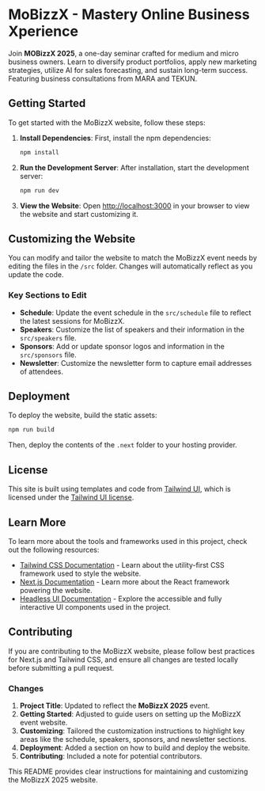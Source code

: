 
# MoBizzX - Mastery Online Business Xperience

Join **MOBizzX 2025**, a one-day seminar crafted for medium and micro business owners. Learn to diversify product portfolios, apply new marketing strategies, utilize AI for sales forecasting, and sustain long-term success. Featuring business consultations from MARA and TEKUN.

## Getting Started

To get started with the MoBizzX website, follow these steps:

1. **Install Dependencies**: First, install the npm dependencies:

   ```bash
   npm install
   ```

2. **Run the Development Server**: After installation, start the development server:

   ```bash
   npm run dev
   ```

3. **View the Website**: Open [http://localhost:3000](http://localhost:3000) in your browser to view the website and start customizing it.

## Customizing the Website

You can modify and tailor the website to match the MoBizzX event needs by editing the files in the `/src` folder. Changes will automatically reflect as you update the code.

### Key Sections to Edit

- **Schedule**: Update the event schedule in the `src/schedule` file to reflect the latest sessions for MoBizzX.
- **Speakers**: Customize the list of speakers and their information in the `src/speakers` file.
- **Sponsors**: Add or update sponsor logos and information in the `src/sponsors` file.
- **Newsletter**: Customize the newsletter form to capture email addresses of attendees.

## Deployment

To deploy the website, build the static assets:

```bash
npm run build
```

Then, deploy the contents of the `.next` folder to your hosting provider.

## License

This site is built using templates and code from [Tailwind UI](https://tailwindui.com), which is licensed under the [Tailwind UI license](https://tailwindui.com/license).

## Learn More

To learn more about the tools and frameworks used in this project, check out the following resources:

- [Tailwind CSS Documentation](https://tailwindcss.com/docs) - Learn about the utility-first CSS framework used to style the website.
- [Next.js Documentation](https://nextjs.org/docs) - Learn more about the React framework powering the website.
- [Headless UI Documentation](https://headlessui.dev) - Explore the accessible and fully interactive UI components used in the project.

## Contributing

If you are contributing to the MoBizzX website, please follow best practices for Next.js and Tailwind CSS, and ensure all changes are tested locally before submitting a pull request.

### Changes

1. **Project Title**: Updated to reflect the **MoBizzX 2025** event.
2. **Getting Started**: Adjusted to guide users on setting up the MoBizzX event website.
3. **Customizing**: Tailored the customization instructions to highlight key areas like the schedule, speakers, sponsors, and newsletter sections.
4. **Deployment**: Added a section on how to build and deploy the website.
5. **Contributing**: Included a note for potential contributors.

This README provides clear instructions for maintaining and customizing the MoBizzX 2025 website.
